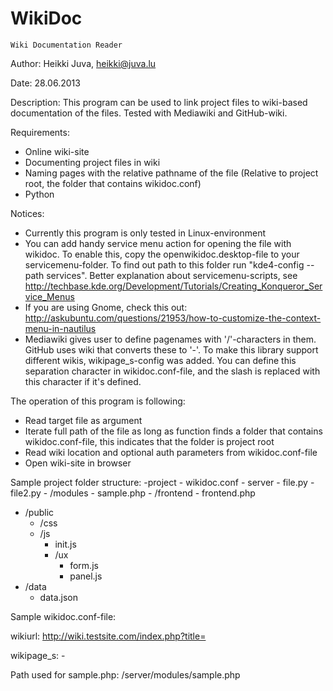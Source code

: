 WikiDoc
=======

    Wiki Documentation Reader
  
Author: Heikki Juva, heikki@juva.lu

Date: 28.06.2013

Description: This program can be used to link project files to wiki-based documentation of the files. Tested with Mediawiki and GitHub-wiki.

Requirements: 
  - Online wiki-site
  - Documenting project files in wiki
  - Naming pages with the relative pathname of the file (Relative to project root, the folder that contains wikidoc.conf)
  - Python

Notices: 
  - Currently this program is only tested in Linux-environment
  - You can add handy service menu action for opening the file with wikidoc. To enable this, copy the openwikidoc.desktop-file to your servicemenu-folder. To find out path to this folder run "kde4-config --path services". Better explanation about servicemenu-scripts, see http://techbase.kde.org/Development/Tutorials/Creating_Konqueror_Service_Menus
  - If you are using Gnome, check this out: http://askubuntu.com/questions/21953/how-to-customize-the-context-menu-in-nautilus
  - Mediawiki gives user to define pagenames with '/'-characters in them. GitHub uses wiki that converts these to '-'. To make this library support different wikis, wikipage_s-config was added. You can define this separation character in wikidoc.conf-file, and the slash is replaced with this character if it's defined.

The operation of this program is following:
 - Read target file as argument
 - Iterate full path of the file as long as function finds a folder that contains wikidoc.conf-file, this indicates that the folder is project root
 - Read wiki location and optional auth parameters from wikidoc.conf-file
 - Open wiki-site in browser

Sample project folder structure:
 -project
    - wikidoc.conf
    - server
        - file.py
        - file2.py
        - /modules
            - sample.php
     - /frontend
        - frontend.php
 - /public
    - /css
    - /js
        - init.js
        - /ux
            - form.js
            - panel.js
 - /data
    - data.json

Sample wikidoc.conf-file:

wikiurl: http://wiki.testsite.com/index.php?title=

wikipage_s: -

Path used for sample.php:
/server/modules/sample.php
